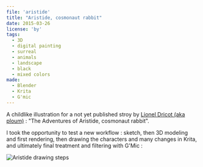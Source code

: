 ```yaml
---
file: 'aristide'
title: "Aristide, cosmonaut rabbit"
date: 2015-03-26
license: 'by'
tags:
  - 3D
  - digital painting
  - surreal
  - animals
  - landscape
  - black
  - mixed colors
made:
  - Blender
  - Krita
  - G'mic
---
```


A childlike illustration for a not yet published stroy by [Lionel Dricot (aka ploum)](http://ploum.net/) : "The Adventures of Aristide, cosmonaut rabbit".

I took the opportunity to test a new workflow : sketch, then 3D modeling and first rendering, then drawing the characters and many changes in Krita, and ultimately final treatment and filtering with G'Mic :

![Aristide drawing steps](/img/blog/aristide-steps.jpg)
